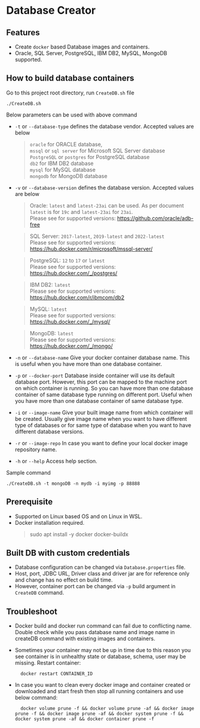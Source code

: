 # Database Creator

## Features

- Create `docker` based Database images and containers.
- Oracle, SQL Server, PostgreSQL, IBM DB2, MySQL, MongoDB supported.

## How to build database containers
Go to this project root directory, run `CreateDB.sh` file 

    ./CreateDB.sh

Below parameters can be used with above command
- `-t` or `--database-type` defines the database vendor. Accepted values are below
  > `oracle` for ORACLE database, 
  <br> `mssql` or `sql server` for Microsoft SQL Server database 
  <br> `PostgreSQL` or `postgres` for PostgreSQL database
  <br> `db2` for IBM DB2 database
  <br> `mysql` for MySQL database
  <br> `mongodb` for MongoDB database
- `-v` or `--database-version` defines the database version. Accepted values are below
  > Oracle: `latest` and `latest-23ai` can be used. As per document `latest` is for `19c` and `latest-23ai` for `23ai`.
  <br> Please see for supported versions: https://github.com/oracle/adb-free

  > SQL Server: `2017-latest`, `2019-latest` and `2022-latest`
  <br> Please see for supported versions: https://hub.docker.com/r/microsoft/mssql-server/

  > PostgreSQL: `12` to `17` or `latest`
  <br> Please see for supported versions: https://hub.docker.com/_/postgres/

  > IBM DB2: `latest`
  <br> Please see for supported versions: https://hub.docker.com/r/ibmcom/db2

  > MySQL: `latest`
  <br> Please see for supported versions: https://hub.docker.com/_/mysql/

  > MongoDB: `latest`
  <br> Please see for supported versions: https://hub.docker.com/_/mongo/

- `-n` or `--database-name` Give your docker container database name. This is useful when you have more than one database container. 
- `-p` or `--docker-port` Database inside container will use its default database port. However, this port can be mapped to the machine port on which container is running. So you can have more than one database container of same database type running on different port. Useful when you have more than one database container of same database type.
- `-i` or `--image-name` Give your built image name from which container will be created. Usually give image name when you want to have different type of databases or for same type of database when you want to have different database versions.
- `-r` or `--image-repo` In case you want to define your local docker image repository name. 
- `-h` or `--help` Access help section.

Sample command
  
    ./CreateDB.sh -t mongoDB -n mydb -i myimg -p 88888

## Prerequisite 
- Supported on Linux based OS and on Linux in WSL.
- Docker installation required.
  > sudo apt install -y docker docker-buildx

## Built DB with custom credentials 
- Database configuration can be changed via `Database.properties` file. 
- Host, port, JDBC URL, Driver class and driver jar are for reference only and change has no effect on build time. 
- However, container port can be changed via `-p` build argument in `CreateDB` command.

## Troubleshoot
- Docker build and docker run command can fail due to conflicting name. Double check while you pass database name and image name in createDB command with existing images and containers.
- Sometimes your container may not be up in time due to this reason you see container is in unhealthy state or database, schema, user may be missing. Restart container:

        docker restart CONTAINER_ID
- In case you want to clean every docker image and container created or downloaded and start fresh then stop all running containers and use below command:

        docker volume prune -f && docker volume prune -af && docker image prune -f && docker image prune -af && docker system prune -f && docker system prune -af && docker container prune -f


 


